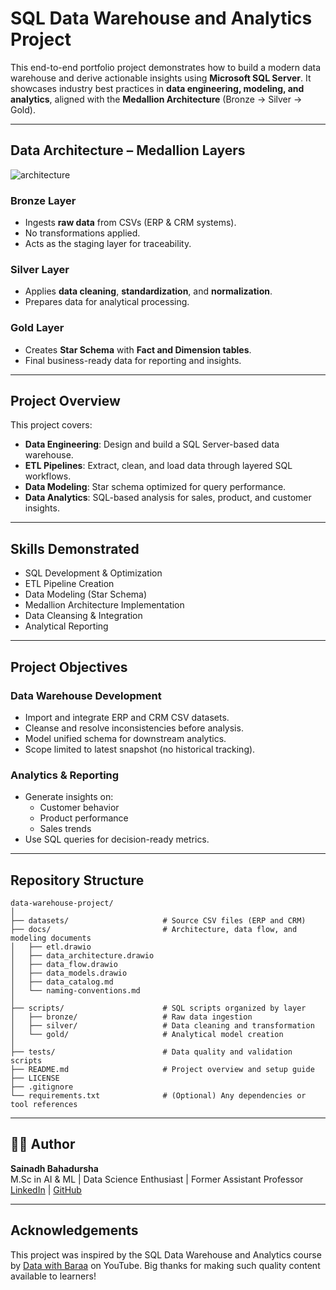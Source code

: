 # SQL Data Warehouse and Analytics Project  
This end-to-end portfolio project demonstrates how to build a modern data warehouse and derive actionable insights using **Microsoft SQL Server**. It showcases industry best practices in **data engineering, modeling, and analytics**, aligned with the **Medallion Architecture** (Bronze → Silver → Gold).

---

## Data Architecture – Medallion Layers

![architecture](https://github.com/user-attachments/assets/80ef95db-e901-401d-9c0d-b5e70f63827f)

### Bronze Layer
- Ingests **raw data** from CSVs (ERP & CRM systems).
- No transformations applied.
- Acts as the staging layer for traceability.

### Silver Layer
- Applies **data cleaning**, **standardization**, and **normalization**.
- Prepares data for analytical processing.

### Gold Layer
- Creates **Star Schema** with **Fact and Dimension tables**.
- Final business-ready data for reporting and insights.

---

## Project Overview

This project covers:

- **Data Engineering**: Design and build a SQL Server-based data warehouse.
- **ETL Pipelines**: Extract, clean, and load data through layered SQL workflows.
- **Data Modeling**: Star schema optimized for query performance.
- **Data Analytics**: SQL-based analysis for sales, product, and customer insights.

---

## Skills Demonstrated

- SQL Development & Optimization  
- ETL Pipeline Creation  
- Data Modeling (Star Schema)  
- Medallion Architecture Implementation  
- Data Cleansing & Integration  
- Analytical Reporting

---

## Project Objectives

### Data Warehouse Development
- Import and integrate ERP and CRM CSV datasets.
- Cleanse and resolve inconsistencies before analysis.
- Model unified schema for downstream analytics.
- Scope limited to latest snapshot (no historical tracking).

### Analytics & Reporting
- Generate insights on:
  - Customer behavior
  - Product performance
  - Sales trends
- Use SQL queries for decision-ready metrics.

---

## Repository Structure

```
data-warehouse-project/
│
├── datasets/                     # Source CSV files (ERP and CRM)
├── docs/                         # Architecture, data flow, and modeling documents
│   ├── etl.drawio
│   ├── data_architecture.drawio
│   ├── data_flow.drawio
│   ├── data_models.drawio
│   ├── data_catalog.md
│   └── naming-conventions.md
│
├── scripts/                      # SQL scripts organized by layer
│   ├── bronze/                   # Raw data ingestion
│   ├── silver/                   # Data cleaning and transformation
│   └── gold/                     # Analytical model creation
│
├── tests/                        # Data quality and validation scripts
├── README.md                     # Project overview and setup guide
├── LICENSE
├── .gitignore
└── requirements.txt              # (Optional) Any dependencies or tool references
```
---

## 👨‍💻 Author

**Sainadh Bahadursha**  
M.Sc in AI & ML | Data Science Enthusiast | Former Assistant Professor
[LinkedIn](https://www.linkedin.com/in/sainadh-bahadursha-67b121171/) | [GitHub](https://github.com/Sainadh-Bahadursha)

---

## Acknowledgements
This project was inspired by the SQL Data Warehouse and Analytics course by [Data with Baraa](https://www.youtube.com/watch?v=9GVqKuTVANE) on YouTube.
Big thanks for making such quality content available to learners!

